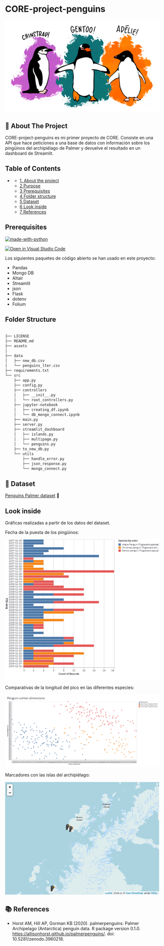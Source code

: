 # CORE-project-penguins

![Imagen dibujo de especies de pingüinos Palmer](assets/lter_penguins.png)

## 🐧 About The Project 

CORE-project-penguins es mi primer proyecto de CORE. Consiste en una API que hace peticiones a una base de datos con información sobre los pingüinos del archipiélago de Palmer y devuelve el resultado en un dashboard de Streamlit. 

## Table of Contents 

- * [1. About the project](#1)
  * [2 Purpose](#11)
  * [3 Prerequisites](#12)
  * [4 Folder structure](#13)
  * [5 Dataset](#14-references)
  * [6 Look inside](#15)
  * [7 References](#16)



## Prerequisites 

[![made-with-python](https://img.shields.io/badge/Made%20with-Python-1f425f.svg)](https://www.python.org/)

[![Open in Visual Studio Code](https://open.vscode.dev/badges/open-in-vscode.svg)](https://open.vscode.dev/Naereen/badges)


Los siguientes paquetes de código abierto se han usado en este proyecto:

* Pandas
* Mongo DB
* Altair 
* Streamlit 
* json 
* Flask 
* dotenv
* Folium 


## Folder Structure 

``` 

├── LICENSE
├── README.md
├── assets
│  
├── data
│   ├── new_db.csv
│   └── penguins_lter.csv
├── requirements.txt
└── src
    ├── app.py
    ├── config.py
    ├── controllers
    │   ├── __init__.py
    │   └── root_controllers.py
    ├── jupyter-notebook
    │   ├── creating_df.ipynb
    │   └── db_mongo_connect.ipynb
    ├── main.py
    ├── server.py
    ├── streamlit_dashboard
    │   ├── islands.py
    │   ├── multipage.py
    │   └── penguins.py
    ├── to_new_db.py
    └── utils
        ├── handle_error.py
        ├── json_response.py
        └── mongo_connect.py
```

## 💾 Dataset

[Penguins Palmer dataset]("https://www.kaggle.com/parulpandey/palmer-archipelago-antarctica-penguin-data") 🐧


## Look inside 

Gráficas realizadas a partir de los datos del dataset.

Fecha de la puesta de los pingüinos:

![gráfica fecha puesta de huevos de especies de pingüinos Palmer](assets/egg.PNG)

Comparativas de la longitud del pico en las diferentes especies:

![gráfica comparativa de la longitud del pico de especies de pingüinos Palmer](assets/culmen_dimension.PNG)

Marcadores con las islas del archipiélago:

![Mapa de las islas del archipiélago de Palmer](assets/maps.PNG)

## 📚  References

* Horst AM, Hill AP, Gorman KB (2020). palmerpenguins: Palmer Archipelago (Antarctica) penguin data. R package version  0.1.0. https://allisonhorst.github.io/palmerpenguins/. doi: 10.5281/zenodo.3960218. 
   